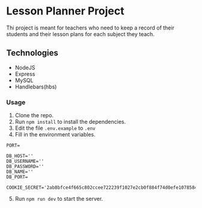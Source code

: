 # Lesson Planner Project

Thi project is meant for teachers who  need to keep a record of their students and their lesson plans for each subject they teach.

## Technologies
* NodeJS
* Express
* MySQL
* Handlebars(hbs)

### Usage
1. Clone the repo.
2. Run `npm install` to install the dependencies.
3. Edit the file `.env.example` to `.env`
4. Fill in the environment variables.
```env
PORT=

DB_HOST=''
DB_USERNAME=''
DB_PASSWORD=''
DB_NAME=''
DB_PORT=

COOKIE_SECRET='2ab8bfce4f665c802ccee722239f1027e2cb0f884f74d0efe107858460e0' 
```
5. Run `npm run dev` to start the server.